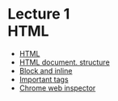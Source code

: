 <h1>
    Lecture 1<br> 
    <b>HTML</b>
</h1>

<ul>
<li>
<a href="./01.md">HTML</a>
</li>
<li>
<a href="./02.md">HTML document. structure</a>
</li>
<li>
<a href="./03.md">Block and inline</a>
</li>
<li>
<a href="./04.md">Important tags</a>
</li>
<li>
<a href="./05.md">Chrome web inspector</a>
</li>
</ul>
